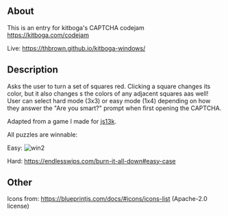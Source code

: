 ## About

This is an entry for kitboga's CAPTCHA codejam https://kitboga.com/codejam

Live: https://thbrown.github.io/kitboga-windows/

## Description

Asks the user to turn a set of squares red. Clicking a square changes its color, but it also changes s the colors of any adjacent squares aas well!
User can select hard mode (3x3) or easy mode (1x4) depending on how they answer the "Are you smart?" prompt when first opening the CAPTCHA.

Adapted from a game I made for [js13k](https://js13kgames.com/games/13-squared).

All puzzles are winnable:

Easy:
![win2](https://github.com/user-attachments/assets/6e087547-895b-491d-9cc0-4732f2027e07)

Hard:
https://endlesswips.com/burn-it-all-down#easy-case

## Other

Icons from: https://blueprintjs.com/docs/#icons/icons-list (Apache-2.0 license)
